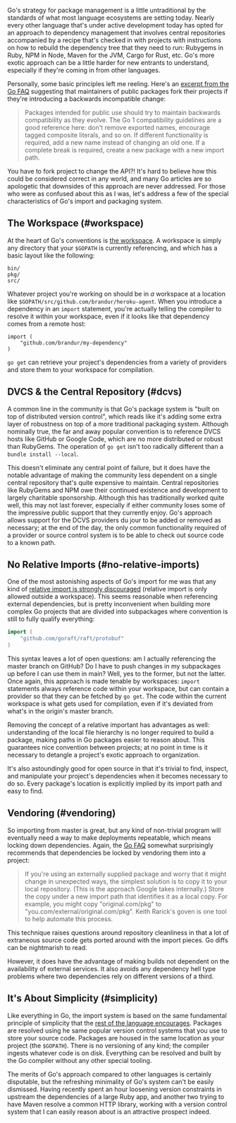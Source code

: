 Go's strategy for package management is a little untraditional by the standards of what most language ecosystems are setting today. Nearly every other language that's under active development today has opted for an approach to dependency management that involves central repositories accompanied by a recipe that's checked in with projects with instructions on how to rebuild the dependency tree that they need to run: Rubygems in Ruby, NPM in Node, Maven for the JVM, Cargo for Rust, etc. Go's more exotic approach can be a little harder for new entrants to understand, especially if they're coming in from other languages.

Personally, some basic principles left me reeling. Here's an [excerpt from the Go FAQ](http://golang.org/doc/faq#get_version) suggesting that maintainers of public packages fork their projects if they're introducing a backwards incompatible change:

> Packages intended for public use should try to maintain backwards compatibility as they evolve. The Go 1 compatibility guidelines are a good reference here: don't remove exported names, encourage tagged composite literals, and so on. If different functionality is required, add a new name instead of changing an old one. If a complete break is required, create a new package with a new import path.

You have to fork project to change the API?! It's hard to believe how this could be considered correct in any world, and many Go articles are so apologetic that downsides of this approach are never addressed. For those who were as confused about this as I was, let's address a few of the special characteristics of Go's import and packaging system.

## The Workspace (#workspace)

At the heart of Go's conventions is [the workspace](https://golang.org/doc/code.html#Workspaces). A workspace is simply any directory that your `$GOPATH` is currently referencing, and which has a basic layout like the following:

```
bin/
pkg/
src/
```

Whatever project you're working on should be in _a_ workspace at a location like `$GOPATH/src/github.com/brandur/heroku-agent`. When you introduce a dependency in an `import` statement, you're actually telling the compiler to resolve it within your workspace, even if it looks like that dependency comes from a remote host:

```
import (
    "github.com/brandur/my-dependency"
)
```

`go get` can retrieve your project's dependencies from a variety of providers and store them to your workspace for compilation.

## DVCS & the Central Repository (#dcvs)

A common line in the community is that Go's package system is "built on top of distributed version control", which reads like it's adding some extra layer of robustness on top of a more traditional packaging system. Although nominally true, the far and away popular convention is to reference DVCS hosts like GitHub or Google Code, which are no more distributed or robust than RubyGems. The operation of `go get` isn't too radically different than a `bundle install --local`.

This doesn't eliminate any central point of failure, but it does have the notable advantage of making the community less dependent on a single central repository that's quite expensive to maintain. Central repositories like RubyGems and NPM owe their continued existence and development to largely charitable sponsorship. Although this has traditionally worked quite well, this may not last forever, especially if either community loses some of the impressive public support that they currently enjoy. Go's approach allows support for the DCVS providers du jour to be added or removed as necessary; at the end of the day, the only common functionality required of a provider or source control system is to be able to check out source code to a known path.

## No Relative Imports (#no-relative-imports)

One of the most astonishing aspects of Go's import for me was that any kind of [relative import is strongly discouraged](https://groups.google.com/forum/#!topic/golang-nuts/_usbgS9LeS8) (relative import is only allowed outside a workspace). This seems reasonable when referencing external dependencies, but is pretty inconvenient when building more complex Go projects that are divided into subpackages where convention is still to fully qualify everything:

``` go
import (
    "github.com/goraft/raft/protobuf"
)
```

This syntax leaves a lot of open questions: am I actually referencing the master branch on GitHub? Do I have to push changes in my subpackages up before I can use them in main? Well, yes to the former, but not the latter. Once again, this approach is made tenable by workspaces: `import` statements always reference code within your workspace, but can contain a provider so that they can be fetched by `go get`. The code within the current workspace is what gets used for compilation, even if it's deviated from what's in the origin's master branch.

Removing the concept of a relative important has advantages as well: understanding of the local file hierarchy is no longer required to build a package, making paths in Go packages easier to reason about. This guarantees nice convention between projects; at no point in time is it necessary to detangle a project's exotic approach to organization.

It's also astoundingly good for open source in that it's trivial to find, inspect, and manipulate your project's dependencies when it becomes necessary to do so. Every package's location is explicitly implied by its import path and easy to find.

## Vendoring (#vendoring)

So importing from master is great, but any kind of non-trivial program will eventually need a way to make deployments repeatable, which means locking down dependencies. Again, the [Go FAQ](http://golang.org/doc/faq#get_version) somewhat surprisingly recommends that dependencies be locked by vendoring them into a project:

> If you're using an externally supplied package and worry that it might change in unexpected ways, the simplest solution is to copy it to your local repository. (This is the approach Google takes internally.) Store the copy under a new import path that identifies it as a local copy. For example, you might copy "original.com/pkg" to "you.com/external/original.com/pkg". Keith Rarick's goven is one tool to help automate this process.

This technique raises questions around repository cleanliness in that a lot of extraneous source code gets ported around with the import pieces. Go diffs can be nightmarish to read.

However, it does have the advantage of making builds not dependent on the availability of external services. It also avoids any dependency hell type problems where two dependencies rely on different versions of a third.

## It's About Simplicity (#simplicity)

Like everything in Go, the import system is based on the same fundamental principle of simplicity that the [rest of the language encourages](http://bradgignac.com/2014/09/24/avoiding-complexity-with-go.html). Packages are resolved using he same popular version control systems that you use to store your source code. Packages are housed in the same location as your project (the `$GOPATH`). There is no versioning of any kind; the compiler ingests whatever code is on disk. Everything can be resolved and built by the Go compiler without any other special tooling.

The merits of Go's approach compared to other languages is certainly disputable, but the refreshing minimality of Go's system can't be easily dismissed. Having recently spent an hour loosening version constraints in upstream the dependencies of a large Ruby app, and another two trying to have Maven resolve a common HTTP library, working with a version control system that I can easily reason about is an attractive prospect indeed.
